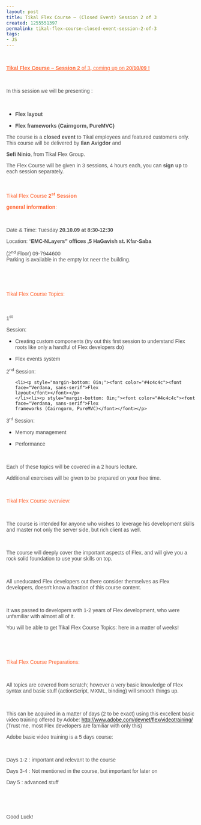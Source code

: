 ```yaml
---
layout: post
title: Tikal Flex Course – (Closed Event) Session 2 of 3
created: 1255551397
permalink: tikal-flex-course-closed-event-session-2-of-3
tags:
- JS
---
```

<br>
</p>
<p style="margin-bottom: 0in;"><font color="#ff6633"><font face="Verdana, sans-serif"><u><b><font color="#ff6633"><font face="Verdana, sans-serif">Tikal
Flex Course – Session 2 </font></font></b><font color="#ff6633"><font face="Verdana, sans-serif"><span style="">of
3</span></font></font><b><font color="#ff6633"><font face="Verdana, sans-serif">,
</font></font></b><font color="#ff6633"><font face="Verdana, sans-serif"><span style="">coming
up</span></font></font><b><font color="#ff6633"><font face="Verdana, sans-serif">
</font></font></b><font color="#ff6633"><font face="Verdana, sans-serif"><span style="">on</span></font></font><b><font color="#ff6633"><font face="Verdana, sans-serif">
20/10/09 !</font></font></b></u></font></font></p>
<p style="margin-bottom: 0in;"><br>
</p>
<p style="margin-bottom: 0in;"><font color="#4c4c4c"><font face="Verdana, sans-serif"><font color="#4c4c4c"><font face="Verdana, sans-serif">In
this session we will be presenting : </font></font></font></font>

</p>
<p style="margin-bottom: 0in;"><br>
</p>
<ul>
	<li><p style="margin-bottom: 0in;"><font color="#4c4c4c"><font face="Verdana, sans-serif"><b>Flex
	layout</b></font></font></p>
	</li><li><p style="margin-bottom: 0in;"><font color="#4c4c4c"><font face="Verdana, sans-serif"><b><font color="#4c4c4c"><font face="Verdana, sans-serif">Flex
	frameworks (Cairngorm, PureMVC)</font></font></b></font></font></p>
	<p style="margin-bottom: 0in;"></p>
</li></ul>
<p style="margin-bottom: 0in;"><font color="#4c4c4c"><font face="Verdana, sans-serif"><font color="#4c4c4c"><font face="Verdana, sans-serif">The
course is a </font></font><font color="#4c4c4c"><font face="Verdana, sans-serif"><b>closed
event</b></font></font><font color="#4c4c4c"> </font><font color="#4c4c4c"><font face="Verdana, sans-serif">to
Tikal employees and featured customers only. <br>This course will be
delivered by </font></font><font color="#4c4c4c"><font face="Verdana, sans-serif"><b>Ilan
Avigdor </b></font></font><font color="#4c4c4c"><font face="Verdana, sans-serif"><span style="">and</span></font></font><font color="#4c4c4c">

</font><font color="#4c4c4c"><font face="Verdana, sans-serif"><b>Sefi
Ninio</b></font></font><font color="#4c4c4c"><font face="Verdana, sans-serif">,
from Tikal Flex Group. </font></font></font></font>
</p>
<p style="margin-bottom: 0in;"><font color="#4c4c4c"><font face="Verdana, sans-serif">The
Flex Course will be given in 3 sessions, 4 hours each, you can <b>sign
up</b> to each session separately.</font></font></p>
<p style="margin-bottom: 0in;"><br>
</p>
<p style="margin-bottom: 0in;"><font color="#4c4c4c"><font face="Verdana, sans-serif"><font color="#ff6633">Tikal
Flex Course </font><font color="#ff6633"><b>2</b></font><font color="#ff6633"><sup><b>st</b></sup></font><font color="#ff6633">
</font><font color="#ff6633"><b>Session</b></font><font color="#ff6633"><b>

general information</b></font><font color="#ff6633">:</font> </font></font>
</p>
<p style="margin-bottom: 0in;"><br>
</p>
<p style="margin-bottom: 0in;"><font color="#4c4c4c"><font face="Verdana, sans-serif"><font color="#4c4c4c"><font face="Verdana, sans-serif">Date
&amp; Time: Tuesday </font></font><font color="#4c4c4c"><font face="Verdana, sans-serif"><b>20</b></font></font><font color="#4c4c4c"><font face="Verdana, sans-serif"><b>.10.09
at 8:30-12:30</b></font></font><font color="#4c4c4c"> </font></font></font>
</p>
<p style="margin-bottom: 0in;"><font color="#4c4c4c"><font color="#4c4c4c"><font face="Verdana, sans-serif">Location:
“</font></font><font color="#4c4c4c"><font face="Verdana, sans-serif"><b>EMC-NLayers”
offices ‬,5 HaGavish st. Kfar-Saba</b></font></font><font color="#4c4c4c"><font face="Verdana, sans-serif">

(2</font></font><font color="#4c4c4c"><sup><font face="Verdana, sans-serif">nd</font></sup></font><font color="#4c4c4c"><font face="Verdana, sans-serif">
Floor) 09-7944600<br>Parking is available in the empty lot neer the
building. </font></font></font>
</p>
<p style="margin-bottom: 0in;"><br>
</p>
<p style="margin-bottom: 0in;"><br>
</p>
<p style="margin-bottom: 0in;"><font color="#ff6633"><font face="Verdana, sans-serif">Tikal
Flex Course Topics:</font></font></p>
<p style="margin-bottom: 0in;"><br>
</p>
<p style="margin-bottom: 0in;"><font color="#4c4c4c"><font face="Verdana, sans-serif">1<sup>st</sup>

Session: </font></font>
</p>
<ul>
	<li><p style="margin-bottom: 0in;"><font color="#4c4c4c"><font face="Verdana, sans-serif">Creating
	custom components (try out this first session to understand Flex
	roots like only a handful of Flex developers do)</font></font></p>
	</li><li><p style="margin-bottom: 0in;"><font color="#4c4c4c"><font face="Verdana, sans-serif">Flex
	events system</font></font></p>
</li></ul>
<p style="margin-bottom: 0in;"><font color="#4c4c4c"><font face="Verdana, sans-serif"><font color="#4c4c4c"><font face="Verdana, sans-serif">2</font></font><font color="#4c4c4c"><sup><font face="Verdana, sans-serif">nd</font></sup></font><font color="#4c4c4c"><font face="Verdana, sans-serif">
Session:</font></font></font></font></p>
<ul>

	<li><p style="margin-bottom: 0in;"><font color="#4c4c4c"><font face="Verdana, sans-serif">Flex
	layout</font></font></p>
	</li><li><p style="margin-bottom: 0in;"><font color="#4c4c4c"><font face="Verdana, sans-serif">Flex
	frameworks (Cairngorm, PureMVC)</font></font></p>
</li></ul>
<p style="margin-bottom: 0in;"><font color="#4c4c4c"><font face="Verdana, sans-serif"><font color="#4c4c4c"><font face="Verdana, sans-serif">3</font></font><font color="#4c4c4c"><sup><font face="Verdana, sans-serif">rd</font></sup></font><font color="#4c4c4c"><font face="Verdana, sans-serif">
Session:</font></font></font></font></p>
<ul>
	<li><p style="margin-bottom: 0in;"><font color="#4c4c4c"><font face="Verdana, sans-serif">Memory
	management</font></font></p>
	</li><li><p style="margin-bottom: 0in;"><font color="#4c4c4c"><font face="Verdana, sans-serif">Performance</font></font></p>

</li></ul>
<p style="margin-bottom: 0in;"><br>
</p>
<p style="margin-bottom: 0in;"><font color="#4c4c4c"><font face="Verdana, sans-serif"><font color="#4c4c4c"><font face="Verdana, sans-serif">Each
of these topics will be covered in a 2 hours lecture. </font></font></font></font>
</p>
<p style="margin-bottom: 0in;"><font color="#4c4c4c"><font face="Verdana, sans-serif">Additional
exercises will be given to be prepared on your free time.</font></font></p>
<p style="margin-bottom: 0in;"><br>
</p>
<p style="margin-bottom: 0in;"><font color="#ff6633"><font face="Verdana, sans-serif">Tikal
Flex Course overview: </font></font>
</p>
<p style="margin-bottom: 0in;"><br>
</p>
<p style="margin-bottom: 0in;"><font color="#4c4c4c"><font face="Verdana, sans-serif">The
course is intended for anyone who wishes to leverage his development
skills and master not only the server side, but rich client as well.</font></font></p>

<p style="margin-bottom: 0in;"><br>
</p>
<p style="margin-bottom: 0in;"><font color="#4c4c4c"><font face="Verdana, sans-serif">The
course will deeply cover the important aspects of Flex, and will give
you a rock solid foundation to use your skills on top.</font></font></p>
<p style="margin-bottom: 0in;"><br>
</p>
<p style="margin-bottom: 0in;"><font color="#4c4c4c"><font face="Verdana, sans-serif">All
uneducated Flex developers out there consider themselves as Flex
developers, doesn't know a fraction of this course content.</font></font></p>
<p style="margin-bottom: 0in;"><br>
</p>
<p style="margin-bottom: 0in;"><font color="#4c4c4c"><font face="Verdana, sans-serif">It
was passed to developers with 1-2 years of Flex development, who were
unfamiliar with almost all of it.</font></font></p>
<p style="margin-bottom: 0in;"><font color="#4c4c4c"><font face="Verdana, sans-serif">You
will be able to get <font color="#4c4c4c"><font face="Verdana, sans-serif">Tikal
Flex Course Topics: </font></font>here in a matter of weeks!</font></font></p>
<p style="margin-bottom: 0in;"><br>

</p>
<p style="margin-bottom: 0in;"><br>
</p>
<p style="margin-bottom: 0in;"><font color="#ff6633"><font face="Verdana, sans-serif">Tikal
Flex Course Preparations:</font></font></p>
<p style="margin-bottom: 0in;"><br>
</p>
<p style="margin-bottom: 0in;"><font color="#4c4c4c"><font face="Verdana, sans-serif">All
topics are covered from scratch; however a very basic knowledge of
Flex syntax and basic stuff (actionScript, MXML, binding) will smooth
things up.</font></font></p>
<p style="margin-bottom: 0in;"><br>
</p>
<p style="margin-bottom: 0in;"><font color="#4c4c4c"><font face="Verdana, sans-serif">This
can be acquired in a matter of days (2 to be exact) using this
excellent basic video training offered by Adobe:
<a href="http://www.adobe.com/devnet/flex/videotraining/" target="_blank">http://www.adobe.com/devnet/<wbr>flex/videotraining/</a> (Trust me, most Flex
developers are familiar with only this)</font></font></p>

<p style="margin-bottom: 0in;"><font color="#4c4c4c"><font face="Verdana, sans-serif">Adobe
basic video training is a 5 days course:</font></font></p>
<p style="margin-bottom: 0in;"><br>
</p>
<p style="margin-bottom: 0in;"><font color="#4c4c4c"><font face="Verdana, sans-serif">Days
1-2 : important and relevant to the course</font></font></p>
<p style="margin-bottom: 0in;"><font color="#4c4c4c"><font face="Verdana, sans-serif">Days
3-4 : Not mentioned in the course, but important for later on</font></font></p>
<p style="margin-bottom: 0in;"><font color="#4c4c4c"><font face="Verdana, sans-serif">Day
5 : advanced stuff</font></font></p>
<p style="margin-bottom: 0in;"><br>
</p>
<p style="margin-bottom: 0in;"><br>
</p>
<p style="margin-bottom: 0in;"><font color="#4c4c4c"><font face="Verdana, sans-serif">Good
Luck!</font>
